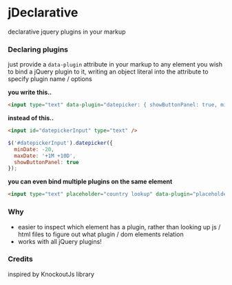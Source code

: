 jDeclarative
============

declarative jquery plugins in your markup

### Declaring plugins

just provide a `data-plugin` attribute in your markup to any element you wish to bind a jQuery plugin to it, writing an object literal into the attribute to specify plugin name / options

**you write this..**

```html
<input type="text" data-plugin="datepicker: { showButtonPanel: true, minDate: -20, maxDate: '+1M +10D' }" />
```

**instead of this..**
```html
<input id="datepickerInput" type="text" />
```

```js
$('#datepickerInput').datepicker({
  minDate: -20, 
  maxDate: '+1M +10D',
  showButtonPanel: true
});
```

**you can even bind multiple plugins on the same element**

```html
<input type="text" placeholder="country lookup" data-plugin="placeholder: {}, autocomplete: { source: [ 'Jordan', 'Syria', 'Egypt', 'Palestine', 'Turkey' ] }" />
```

### Why 

- easier to inspect which element has a plugin, rather than looking up js / html files to figure out what plugin / dom elements relation
- works with all jQuery plugins!


### Credits

inspired by KnockoutJs library
